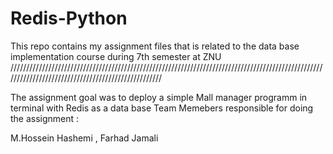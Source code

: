 # Redis-Python
This repo contains my assignment files that is related to the data base implementation course during 7th semester at ZNU 
///////////////////////////////////////////////////////////////////////////////////////////////////////////////////////////////////////////////////

The assignment goal was to deploy a simple Mall manager programm in terminal with Redis as a data base
Team Memebers responsible for doing the assignment : 

M.Hossein Hashemi , Farhad Jamali 
